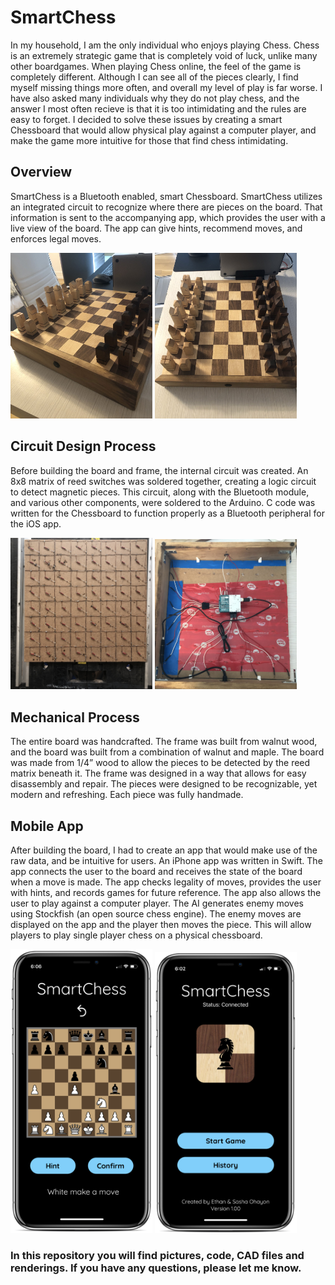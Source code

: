 # SmartChess

In my household, I am the only individual who enjoys playing Chess. Chess is an extremely strategic game that is completely void of luck, unlike many other boardgames. When playing Chess online, the feel of the game is completely different. Although I can see all of the pieces clearly, I find myself missing things more often, and overall my level of play is far worse. I have also asked many individuals why they do not play chess, and the answer I most often recieve is that it is too intimidating and the rules are easy to forget. I decided to solve these issues by creating a smart Chessboard that would allow physical play against a computer player, and make the game more intuitive for those that find chess intimidating.
## Overview

SmartChess is a Bluetooth enabled, smart Chessboard. SmartChess utilizes an integrated circuit to recognize where there are pieces on the board. That information is sent to the accompanying app, which provides the user with a live view of the board. The app can give hints, recommend moves, and enforces legal moves. 

 <img src="https://github.com/Eohayon/SmartChess/blob/main/Pictures/45DEG.jpg" width="45%" height="45%"> <img src="https://github.com/Eohayon/SmartChess/blob/main/Pictures/TOP.jpg" width="45%" height="45%">


## Circuit Design Process

Before building the board and frame, the internal circuit was created. An 8x8 matrix of reed switches was soldered together, creating a logic circuit to detect magnetic pieces. This circuit, along with the Bluetooth module, and various other components, were soldered to the Arduino. C code was written for the Chessboard to function properly as a Bluetooth peripheral for the iOS app.

 <img src="https://github.com/Eohayon/SmartChess/blob/main/Pictures/MATRIX.jpeg" width="45%" height="45%"> <img src="https://github.com/Eohayon/SmartChess/blob/main/Pictures/ARDUINO.jpg" width="45%" height="45%">
 
 
## Mechanical Process

The entire board was handcrafted. The frame was built from walnut wood, and the board was built from a combination of walnut and maple. The board was made from 1/4” wood to allow the pieces to be detected by the reed matrix beneath it. The frame was designed in a way that allows for easy disassembly and repair. The pieces were designed to be recognizable, yet modern and refreshing. Each piece was fully handmade.

## Mobile App

After building the board, I had to create an app that would make use of the raw data, and be intuitive for users. An iPhone app was written in Swift. The app connects the user to the board and receives the state of the board when a move is made. The app checks legality of moves, provides the user with hints, and records games for future reference. The app also allows the user to play against a computer player. The AI generates enemy moves using Stockfish (an open source chess engine). The enemy moves are displayed on the app and the player then moves the piece. This will allow players to play single player chess on a physical chessboard.

 <img src="https://github.com/Eohayon/SmartChess/blob/main/Pictures/APP1.png" width="45%" height="45%"> <img src="https://github.com/Eohayon/SmartChess/blob/main/Pictures/APP2.png" width="45%" height="45%">

### In this repository you will find pictures, code, CAD files and renderings. If you have any questions, please let me know.
